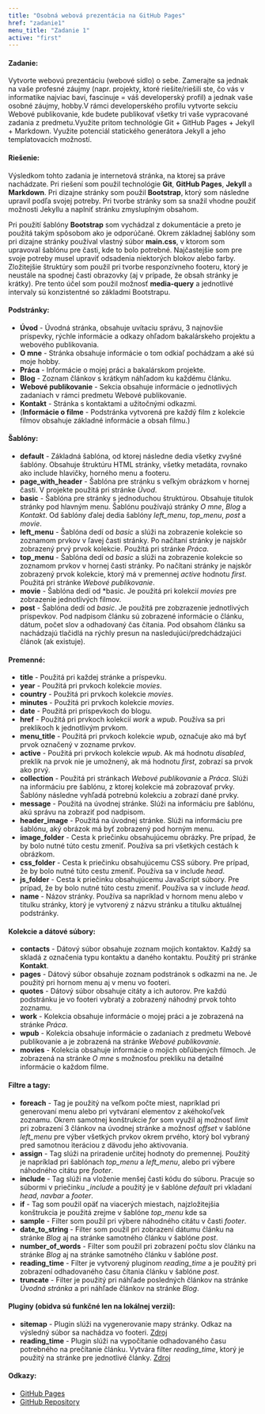 ```yaml
---
title: "Osobná webová prezentácia na GitHub Pages"
href: "zadanie1"
menu_title: "Zadanie 1"
active: "first"
---
```

#### Zadanie:
Vytvorte webovú prezentáciu (webové sídlo) o sebe. Zamerajte sa jednak na vaše profesné záujmy (napr. projekty, ktoré riešite/riešili ste, čo vás v informatike najviac baví, fascinuje = váš developerský profil) a jednak vaše osobné záujmy, hobby.V rámci developerského profilu vytvorte sekciu Webové publikovanie, kde budete publikovať všetky tri vaše vypracované zadania z predmetu.Využite pritom technológie Git + GitHub Pages + Jekyll + Markdown. Využite potenciál statického generátora Jekyll a jeho templatovacích možností.

#### Riešenie:
Výsledkom tohto zadania je internetová stránka, na ktorej sa práve nachádzate. Pri riešení som použil technológie **Git**, **GitHub Pages**, **Jekyll** a **Markdown**. Pri dizajne stránky som použil **Bootstrap**, ktorý som následne upravil podľa svojej potreby. Pri tvorbe stránky som sa snažil vhodne použiť možnosti Jekyllu a naplniť stránku zmysluplným obsahom.

Pri použití šablóny **Bootstrap** som vychádzal z dokumentácie a preto je použitá takým spôsobom ako je odporúčané. Okrem základnej šablóny som pri dizajne stránky používal vlastný súbor **main.css**, v ktorom som upravoval šablónu pre časti, kde to bolo potrebné. Najčastejšie som pre svoje potreby musel upraviť odsadenia niektorých blokov alebo farby. Zložitejšie štruktúry som použil pri tvorbe responzívneho footeru, ktorý je neustále na spodnej časti obrazovky (aj v prípade, že obsah stránky je krátky). Pre tento účel som použil možnosť **media-query** a jednotlivé intervaly sú konzistentné so základmi Bootstrapu.

#### Podstránky:
* **Úvod** - Úvodná stránka, obsahuje uvítaciu správu, 3 najnovšie príspevky, rýchle informácie a odkazy ohľadom bakalárskeho projektu a webového publikovania.
* **O mne** - Stránka obsahuje informácie o tom odkiaľ pochádzam a aké sú moje hobby.
* **Práca** - Informácie o mojej práci a bakalárskom projekte.
* **Blog** - Zoznam článkov s krátkym náhľadom ku každému článku.
* **Webové publikovanie** - Sekcia obsahuje informácie o jednotlivých zadaniach v rámci predmetu Webové publikovanie.
* **Kontakt** - Stránka s kontaktami a užitočnými odkazmi.
* (**Informácie o filme** - Podstránka vytvorená pre každý film z kolekcie filmov obsahuje základné informácie a obsah filmu.)

#### Šablóny:
* **default** - Základná šablóna, od ktorej následne dedia všetky zvyšné šablóny. Obsahuje štruktúru HTML stránky, všetky metadáta, rovnako ako include hlavičky, horného menu a footeru.
* **page_with_header** - Šablóna pre stránku s veľkým obrázkom v hornej časti. V projekte použitá pri stránke *Úvod*.
* **basic** - Šablóna pre stránky s jednoduchou štruktúrou. Obsahuje titulok stránky pod hlavným menu. Šablónu používajú stránky *O mne*, *Blog* a *Kontakt*. Od šablóny ďalej dedia šablóny *left_menu*, *top_menu*, *post* a *movie*.
* **left_menu** - Šablóna dedí od *basic* a slúži na zobrazenie kolekcie so zoznamom prvkov v ľavej časti stránky. Po načítaní stránky je najskôr zobrazený prvý prvok kolekcie. Použítá pri stránke *Práca*.
* **top_menu** - Šablóna dedí od *basic* a slúži na zobrazenie kolekcie so zoznamom prvkov v hornej časti stránky. Po načítani stránky je najskôr zobrazený prvok kolekcie, ktorý má v premennej *active* hodnotu *first*. Použitá pri stránke *Webové publikovanie*.
* **movie** - Šablóna dedí od *basic. Je použitá pri kolekcií *movies* pre zobrazenie jednotlivých filmov.
* **post** - Šablóna dedí od *basic*. Je použitá pre zobzrazenie jednotlivých príspevkov. Pod nadpisom článku sú zobrazené informácie o článku, dátum, počet slov a odhadovaný čas čítania. Pod obsahom článku sa nachádzajú tlačidlá na rýchly presun na nasledujúci/predchádzajúci článok (ak existuje).

#### Premenné:
* **title** - Použitá pri každej stránke a príspevku.
* **year** - Použitá pri prvkoch kolekcie *movies*.
* **country** - Použitá pri prvkoch kolekcie *movies*.
* **minutes** - Použitá pri prvkoch kolekcie *movies*.
* **date** - Použitá pri príspevkoch do blogu.
* **href** - Použitá pri prvkoch kolekcií *work* a *wpub*. Používa sa pri preklikoch k jednotlivým prvkom.
* **menu_title** - Použitá pri prvkoch kolekcie *wpub*, označuje ako má byť prvok označený v zozname prvkov.
* **active** - Použitá pri prvkoch kolekcie *wpub*. Ak má hodnotu *disabled*, preklik na prvok nie je umožnený, ak má hodnotu *first*, zobrazí sa prvok ako prvý.
* **collection** - Použitá pri stránkach *Webové publikovanie* a *Práca*. Slúži na informáciu pre šablónu, z ktorej kolekcie má zobrazovať prvky. Šablóny následne vyhľadá potrebnú kolekciu a zobrazí dané prvky.
* **message** - Použitá na úvodnej stránke. Slúži na informáciu pre šablónu, akú správu na zobraziť pod nadpisom.
* **header_image** - Použitá na úvodnej stránke. Slúži na informáciu pre šablónu, aký obrázok má byť zobrazený pod horným menu.
* **image_folder** - Cesta k priečinku obsahujúcemu obrázky. Pre prípad, že by bolo nutné túto cestu zmeniť. Používa sa pri všetkých cestách k obrázkom.
* **css_folder** - Cesta k priečinku obsahujúcemu CSS súbory. Pre prípad, že by bolo nutné túto cestu zmeniť. Používa sa v include *head*.
* **js_folder** - Cesta k priečinku obsahujúcemu JavaScript súbory. Pre prípad, že by bolo nutné túto cestu zmeniť. Používa sa v include *head*.
* **name** - Názov stránky. Používa sa napríklad v hornom menu alebo v titulku stránky, ktorý je vytvorený z názvu stránku a titulku aktuálnej podstránky.

#### Kolekcie a dátové súbory:
* **contacts** - Dátový súbor obsahuje zoznam mojich kontaktov. Každý sa skladá z označenia typu kontaktu a daného kontaktu. Použitý pri stránke **Kontakt**.
* **pages** - Dátový súbor obsahuje zoznam podstránok s odkazmi na ne. Je použitý pri hornom menu aj v menu vo footeri.
* **quotes** - Dátový súbor obsahuje citáty a ich autorov. Pre každú podstránku je vo footeri vybratý a zobrazený náhodný prvok tohto zoznamu.
* **work** - Kolekcia obsahuje informácie o mojej práci a je zobrazená na stránke *Práca*.
* **wpub** - Kolekcia obsahuje informácie o zadaniach z predmetu Webové publikovanie a je zobrazená na stránke *Webové publikovanie*.
* **movies** - Kolekcia obsahuje informácie o mojich obľúbených filmoch. Je zobrazená na stránke *O mne* s možnosťou prekliku na detailné informácie o každom filme.

#### Filtre a tagy:
* **foreach** - Tag je použitý na veľkom počte miest, napríklad pri generovaní menu alebo pri vytváraní elementov z akéhokoľvek zoznamu. Okrem samotnej konštrukcie *for* som využil aj možnosť *limit* pri zobrazení 3 článkov na úvodnej stránke a možnosť *offset* v šablóne *left_menu* pre výber všetkých prvkov okrem prvého, ktorý bol vybraný pred samotnou iteráciou z dävodu jeho aktivovania.
* **assign** - Tag slúži na priradenie určitej hodnoty do premennej. Použitý je napríklad pri šablónach *top_menu* a *left_menu*, alebo pri výbere náhodného citátu pre *footer*.
* **include** - Tag slúži na vloženie menšej časti kódu do súboru. Pracuje so súbormi v priečinku *_include* a použitý je v šablóne *default* pri vkladaní *head*, *navbar* a *footer*.
* **if** - Tag som použil opäť na viacerých miestach, najzložitejšia konštrukcia je použitá zrejme v šablóne *top_menu* kde sa
* **sample** - Filter som použil pri výbere náhodného citátu v časti *footer*.
* **date_to_string** - Filter som použil pri zobrazení dátumu článku na stránke *Blog* aj na stránke samotného článku v šablóne *post*.
* **number_of_words** - Filter som použil pri zobrazení počtu slov článku na stránke *Blog* aj na stránke samotného článku v šablóne *post*.
* **reading_time** - Filter je vytvorený pluginom *reading_time* a je použitý pri zobrazení odhadovaného času čítania článku v šablóne *post*.
* **truncate** - Filter je použitý pri náhľade posledných článkov na stránke *Úvodná stránka* a pri náhľade článkov na stránke *Blog*.

#### Pluginy (obidva sú funkčné len na lokálnej verzií):
* **sitemap** - Plugin slúži na vygenerovanie mapy stránky. Odkaz na výsledný súbor sa nachádza vo footeri. [Zdroj](https://github.com/kinnetica/jekyll-plugins "Zdroj")
* **reading_time** - Plugin slúži na vypočítanie odhadovaného času potrebného na prečítanie článku. Vytvára filter *reading_time*, ktorý je použitý na stránke pre jednotlivé články. [Zdroj](https://github.com/bdesham/reading_time "Zdroj")

#### Odkazy:
* [GitHub Pages](https://xgabrst.github.io/ "GitHub Pages")
* [GitHub Repository](https://github.com/xgabrst/xgabrst.github.io "GitHub Repository")
